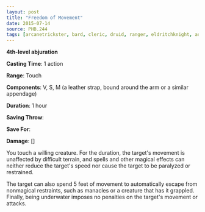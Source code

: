 ```yaml
---
layout: post
title: "Freedom of Movement"
date: 2015-07-14
source: PHB.244
tags: [arcanetrickster, bard, cleric, druid, ranger, eldritchknight, artificer, level4, abjuration]
---
```


**4th-level abjuration**

**Casting Time**: 1 action

**Range**: Touch

**Components**: V, S, M (a leather strap, bound around the arm or a similar appendage)

**Duration**: 1 hour

**Saving Throw**:

**Save For**:

**Damage**: []

You touch a willing creature. For the duration, the target's movement is unaffected by difficult terrain, and spells and other magical effects can neither reduce the target's speed nor cause the target to be paralyzed or restrained.

The target can also spend 5 feet of movement to automatically escape from nonmagical restraints, such as manacles or a creature that has it grappled. Finally, being underwater imposes no penalties on the target's movement or attacks.